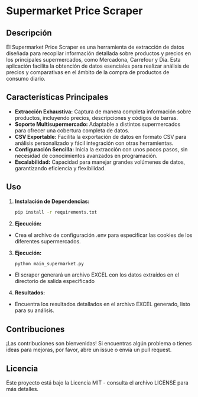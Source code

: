 # Supermarket Price Scraper

## Descripción

El Supermarket Price Scraper es una herramienta de extracción de datos diseñada para recopilar información detallada sobre productos y precios en los principales supermercados, como Mercadona, Carrefour y Dia. Esta aplicación facilita la obtención de datos esenciales para realizar análisis de precios y comparativas en el ámbito de la compra de productos de consumo diario.

## Características Principales

- **Extracción Exhaustiva:** Captura de manera completa información sobre productos, incluyendo precios, descripciones y códigos de barras.
- **Soporte Multisupermercado:** Adaptable a distintos supermercados para ofrecer una cobertura completa de datos.
- **CSV Exportable:** Facilita la exportación de datos en formato CSV para análisis personalizado y fácil integración con otras herramientas.
- **Configuración Sencilla:** Inicia la extracción con unos pocos pasos, sin necesidad de conocimientos avanzados en programación.
- **Escalabilidad:** Capacidad para manejar grandes volúmenes de datos, garantizando eficiencia y flexibilidad.

## Uso

1. **Instalación de Dependencias:**
   ```bash
   pip install -r requirements.txt

2. **Ejecución:**
- Crea el archivo de configuración .env para especificar las cookies de los diferentes supermercados.

3. **Ejecución:**
   ```bash
   python main_supermarket.py

- El scraper generará un archivo EXCEL con los datos extraídos en el directorio de salida especificado

4. **Resultados:**
- Encuentra los resultados detallados en el archivo EXCEL generado, listo para su análisis.

## Contribuciones
¡Las contribuciones son bienvenidas! Si encuentras algún problema o tienes ideas para mejoras, por favor, abre un issue o envía un pull request.

## Licencia
Este proyecto está bajo la Licencia MIT - consulta el archivo LICENSE para más detalles.